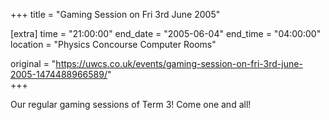 +++
title = "Gaming Session on Fri 3rd June 2005"

[extra]
time = "21:00:00"
end_date = "2005-06-04"
end_time = "04:00:00"
location = "Physics Concourse Computer Rooms"

original = "https://uwcs.co.uk/events/gaming-session-on-fri-3rd-june-2005-1474488966589/"    
+++

Our regular gaming sessions of Term 3\! Come one and all\!

